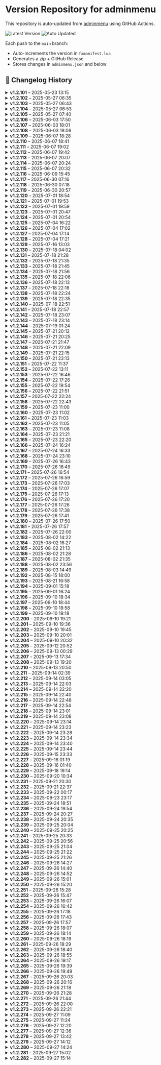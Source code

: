 # Version Repository for adminmenu

This repository is auto-updated from [adminmenu](https://github.com/jumalley/adminmenu) using GitHub Actions.

![Latest Version](https://img.shields.io/badge/Latest%20Version-v1.2.282-brightgreen)
![Auto Updated](https://img.shields.io/badge/Status-Auto%20Updated-blue)

Each push to the `main` branch:
- Auto-increments the version in `fxmanifest.lua`
- Generates a zip + GitHub Release
- Stores changes in `adminmenu.json` and below

## 📌 Changelog History


<details>
<summary><strong>v1.2.101</strong> – 2025-05-23 13:15</summary>

## Changelog for v1.2.101

client/custom/weather/cd_easytime.lua: Update cd_easytime.lua by jumalley
client/custom/weather/qb-weathersync.lua: Update qb-weathersync.lua by jumalley
client/custom/weather/vSync.lua: Update vSync.lua by jumalley


</details>

<details>
<summary><strong>v1.2.102</strong> – 2025-05-27 06:35</summary>

## Changelog for v1.2.102

client/modules/car.lua: Update car.lua by jumalley



</details>

<details>
<summary><strong>v1.2.103</strong> – 2025-05-27 06:43</summary>

## Changelog for v1.2.103

client/modules/car.lua: Update car.lua by jumalley



</details>

<details>
<summary><strong>v1.2.104</strong> – 2025-05-27 06:53</summary>

## Changelog for v1.2.104

client/modules/devtools.lua: Update devtools.lua by jumalley



</details>

<details>
<summary><strong>v1.2.105</strong> – 2025-05-27 07:40</summary>

## Changelog for v1.2.105

config/garages.lua: Update garages.lua by jumalley



</details>

<details>
<summary><strong>v1.2.106</strong> – 2025-06-03 17:50</summary>

## Changelog for v1.2.106

server/modules/settings/cfg.lua: natives by jumalley



</details>

<details>
<summary><strong>v1.2.107</strong> – 2025-06-03 18:01</summary>

## Changelog for v1.2.107

server/modules/settings/cfg.lua: cfg creation by jumalley



</details>

<details>
<summary><strong>v1.2.108</strong> – 2025-06-03 19:06</summary>

## Changelog for v1.2.108

server/modules/commands.lua: Update commands.lua by jumalley



</details>

<details>
<summary><strong>v1.2.109</strong> – 2025-06-07 18:28</summary>

## Changelog for v1.2.109

IMPROVEMENTS_SUMMARY.md: version bump logic by jumalley



</details>

<details>
<summary><strong>v1.2.110</strong> – 2025-06-07 18:41</summary>

## Changelog for v1.2.110

server/modules/connectqueue.lua: Update connectqueue.lua by jumalley



</details>

<details>
<summary><strong>v1.2.111</strong> – 2025-06-07 19:02</summary>

## Changelog for v1.2.111

server/modules/callbacks.lua: restoring functions by jumalley



</details>

<details>
<summary><strong>v1.2.112</strong> – 2025-06-07 19:42</summary>

## Changelog for v1.2.112

client/modules/callbacks.lua: restored missing callbacks by jumalley

server/modules/callbacks.lua: restored missing callbacks by jumalley



</details>

<details>
<summary><strong>v1.2.113</strong> – 2025-06-07 20:07</summary>

## Changelog for v1.2.113

client/modules/adminduty.lua: clean + fixes by jumalley

client/modules/show.lua: clean + fixes by jumalley

config/detect.lua: clean + fixes by jumalley



</details>

<details>
<summary><strong>v1.2.114</strong> – 2025-06-07 20:24</summary>

## Changelog for v1.2.114

client/modules/modes/modes.lua: appearance typo by jumalley

client/modules/showdata/appearance.lua: appearance typo by jumalley



</details>

<details>
<summary><strong>v1.2.115</strong> – 2025-06-07 20:32</summary>

## Changelog for v1.2.115

client/modules/onlineplayers.lua: most popular jobs fixes by jumalley

locales/en.lua: most popular jobs fixes by jumalley

locales/fr.lua: most popular jobs fixes by jumalley



</details>

<details>
<summary><strong>v1.2.116</strong> – 2025-06-09 15:45</summary>

## Changelog for v1.2.116

client/modules/settings/resources.lua: entities by jumalley

locales/en.lua: entities by jumalley

locales/fr.lua: entities by jumalley



</details>

<details>
<summary><strong>v1.2.117</strong> – 2025-06-30 07:16</summary>

## Changelog for v1.2.117

server/modules/logs/logs.lua: Add files via upload by jumalley



</details>

<details>
<summary><strong>v1.2.118</strong> – 2025-06-30 07:18</summary>

## Changelog for v1.2.118

client/modules/showdata/logs.lua: Add files via upload by jumalley

locales/en.lua: Add files via upload by jumalley

locales/fr.lua: Add files via upload by jumalley



</details>

<details>
<summary><strong>v1.2.119</strong> – 2025-06-30 20:57</summary>

## Changelog for v1.2.119

IMPROVEMENTS_SUMMARY.md: logs by jumalley

client/custom/framework/esx.lua: logs by jumalley

client/custom/framework/qb.lua: logs by jumalley

server/modules/logs/logs.lua: logs by jumalley



</details>

<details>
<summary><strong>v1.2.120</strong> – 2025-07-01 18:54</summary>

## Changelog for v1.2.120

client/modules/adminduty.lua: Add new feature to user profile page by jumalley

client/modules/showdata/inventory.lua: Add new feature to user profile page by jumalley

locales/en.lua: Add new feature to user profile page by jumalley

locales/fr.lua: Add new feature to user profile page by jumalley

server/database.lua: Add new feature to user profile page by jumalley

server/modules/inventory.lua: Add new feature to user profile page by jumalley

sql/adminmenu.sql: Add new feature to user profile page by jumalley



</details>

<details>
<summary><strong>v1.2.121</strong> – 2025-07-01 19:53</summary>

## Changelog for v1.2.121

server/database.lua: Improve database table creation and error handling by jumalley



</details>

<details>
<summary><strong>v1.2.122</strong> – 2025-07-01 19:59</summary>

## Changelog for v1.2.122

client/modules/adminduty.lua: Refactor admin pistol text UI handling by jumalley

client/modules/modes/modes.lua: Refactor admin pistol text UI handling by jumalley



</details>

<details>
<summary><strong>v1.2.123</strong> – 2025-07-01 20:47</summary>

## Changelog for v1.2.123

client/modules/adminduty.lua: Improve admin duty pistol UI and entity handling by jumalley

client/modules/modes/modes.lua: Improve admin duty pistol UI and entity handling by jumalley



</details>

<details>
<summary><strong>v1.2.124</strong> – 2025-07-01 20:54</summary>

## Changelog for v1.2.124

client/modules/onlineplayers.lua: Add config option to enable or disable job features by jumalley

config/config.lua: Add config option to enable or disable job features by jumalley

server/modules/callbacks.lua: Add config option to enable or disable job features by jumalley



</details>

<details>
<summary><strong>v1.2.125</strong> – 2025-07-04 16:22</summary>

## Changelog for v1.2.125

client/modules/adminduty.lua: Fix entity highlight handling in admin duty module by jumalley



</details>

<details>
<summary><strong>v1.2.126</strong> – 2025-07-04 17:02</summary>

## Changelog for v1.2.126

client/modules/adminduty.lua: Enhance inventory UI with icon colors and kit logging by jumalley

client/modules/showdata/inventory.lua: Enhance inventory UI with icon colors and kit logging by jumalley



</details>

<details>
<summary><strong>v1.2.127</strong> – 2025-07-04 17:14</summary>

## Changelog for v1.2.127

client/modules/showdata/inventory.lua: Enhance admin kit management and logging by jumalley

locales/en.lua: Enhance admin kit management and logging by jumalley

server/modules/inventory.lua: Enhance admin kit management and logging by jumalley



</details>

<details>
<summary><strong>v1.2.128</strong> – 2025-07-04 17:21</summary>

## Changelog for v1.2.128

client/modules/showdata/inventory.lua: Make inventory utility functions globally accessible by jumalley



</details>

<details>
<summary><strong>v1.2.129</strong> – 2025-07-16 13:03</summary>

## Changelog for v1.2.129

client/modules/callbacks.lua: vehicle presets by jumalley

client/modules/vehiclepresets.lua: Update vehiclepresets.lua by jumalley

config/options.lua: vehicle presets by jumalley

config/perms.lua: vehicle presets by jumalley

locales/en.lua: vehicle presets by jumalley

locales/fr.lua: vehicle presets by jumalley

server/database.lua: vehicle presets by jumalley

server/modules/callbacks.lua: vehicle presets by jumalley

sql/adminmenu.sql: vehicle presets by jumalley



</details>

<details>
<summary><strong>v1.2.130</strong> – 2025-07-18 04:02</summary>

## Changelog for v1.2.130

locales/en.lua: Improve database integrity check and localization by jumalley

locales/fr.lua: Improve database integrity check and localization by jumalley

server/database.lua: Improve database integrity check and localization by jumalley



</details>

<details>
<summary><strong>v1.2.131</strong> – 2025-07-18 21:28</summary>

## Changelog for v1.2.131

client/modules/showdata/inventory.lua: Integrate centralized logger and refactor logging by jumalley

client/modules/weapons.lua: Integrate centralized logger and refactor logging by jumalley

client/utils.lua: Integrate centralized logger and refactor logging by jumalley

config/detect.lua: Integrate centralized logger and refactor logging by jumalley

server/database.lua: Integrate centralized logger and refactor logging by jumalley

server/events.lua: Integrate centralized logger and refactor logging by jumalley

server/modules/settings/cfg.lua: Integrate centralized logger and refactor logging by jumalley

server/startup_summary.lua: Integrate centralized logger and refactor logging by jumalley

shared/logger.lua: Integrate centralized logger and refactor logging by jumalley



</details>

<details>
<summary><strong>v1.2.132</strong> – 2025-07-18 21:35</summary>

## Changelog for v1.2.132

server/database.lua: Replace Logger with print for version and startup messages by jumalley

server/startup_summary.lua: Replace Logger with print for version and startup messages by jumalley



</details>

<details>
<summary><strong>v1.2.133</strong> – 2025-07-18 21:45</summary>

## Changelog for v1.2.133

config/detect.lua: Enhance detection summary and logging features by jumalley

server/startup_summary.lua: Enhance detection summary and logging features by jumalley

shared/logger.lua: Enhance detection summary and logging features by jumalley



</details>

<details>
<summary><strong>v1.2.134</strong> – 2025-07-18 21:56</summary>

## Changelog for v1.2.134

config/detect.lua: Refactor startup sequence with StartupManager by jumalley

server/database.lua: Refactor startup sequence with StartupManager by jumalley

server/events.lua: Refactor startup sequence with StartupManager by jumalley

server/modules/settings/cfg.lua: Refactor startup sequence with StartupManager by jumalley

server/startup_manager.lua: Refactor startup sequence with StartupManager by jumalley

server/startup_summary.lua: Refactor startup sequence with StartupManager by jumalley



</details>

<details>
<summary><strong>v1.2.135</strong> – 2025-07-18 22:06</summary>

## Changelog for v1.2.135

STARTUP_IMPROVEMENTS.md: Enhance startup sequence and detection summary by jumalley

config/detect.lua: Enhance startup sequence and detection summary by jumalley

server/database.lua: Enhance startup sequence and detection summary by jumalley

server/startup_manager.lua: Enhance startup sequence and detection summary by jumalley

shared/logger.lua: Enhance startup sequence and detection summary by jumalley



</details>

<details>
<summary><strong>v1.2.136</strong> – 2025-07-18 22:13</summary>

## Changelog for v1.2.136

config/detect.lua: Refactor startup sequence with StartupManager by jumalley

server/database.lua: Refactor startup sequence with StartupManager by jumalley

server/events.lua: Refactor startup sequence with StartupManager by jumalley

server/modules/settings/cfg.lua: Refactor startup sequence with StartupManager by jumalley

server/startup_manager.lua: Refactor startup sequence with StartupManager by jumalley



</details>

<details>
<summary><strong>v1.2.137</strong> – 2025-07-18 22:18</summary>

## Changelog for v1.2.137

STARTUP_IMPROVEMENTS.md: Remove deprecated startup files and cleanup manager by jumalley

server/startup_manager.lua: Remove deprecated startup files and cleanup manager by jumalley

server/startup_summary.lua: Remove deprecated startup files and cleanup manager by jumalley



</details>

<details>
<summary><strong>v1.2.138</strong> – 2025-07-18 22:24</summary>

## Changelog for v1.2.138

server/database.lua: Refactor startup sequence to use StartupManager by jumalley

server/modules/settings/cfg.lua: Refactor startup sequence to use StartupManager by jumalley

server/startup_manager.lua: Refactor startup sequence to use StartupManager by jumalley



</details>

<details>
<summary><strong>v1.2.139</strong> – 2025-07-18 22:35</summary>

## Changelog for v1.2.139

config/detect.lua: Move detection summary to startup manager step 3 by jumalley

server/database.lua: Move detection summary to startup manager step 3 by jumalley

server/modules/settings/cfg.lua: Improve logging and feedback for config and startup by jumalley

server/startup_manager.lua: Move detection summary to startup manager step 3 by jumalley

shared/logger.lua: Improve logging and feedback for config and startup by jumalley



</details>

<details>
<summary><strong>v1.2.140</strong> – 2025-07-18 22:51</summary>

## Changelog for v1.2.140

server/database.lua: Improve startup logging and debug output control by jumalley

server/startup_manager.lua: Improve startup logging and debug output control by jumalley

shared/logger.lua: Improve startup logging and debug output control by jumalley



</details>

<details>
<summary><strong>v1.2.141</strong> – 2025-07-18 22:57</summary>

## Changelog for v1.2.141

server/startup_manager.lua: Refactor startup step progression logic by jumalley



</details>

<details>
<summary><strong>v1.2.142</strong> – 2025-07-18 23:07</summary>

## Changelog for v1.2.142

server/startup_manager.lua: Improve logging and add enhanced log function by jumalley

shared/logger.lua: Improve logging and add enhanced log function by jumalley



</details>

<details>
<summary><strong>v1.2.143</strong> – 2025-07-18 23:14</summary>

## Changelog for v1.2.143

server/database.lua: Improve logger category color handling and cleanup by jumalley

server/startup_manager.lua: Improve logger category color handling and cleanup by jumalley

shared/logger.lua: Improve logger category color handling and cleanup by jumalley



</details>

<details>
<summary><strong>v1.2.144</strong> – 2025-07-19 01:24</summary>

## Changelog for v1.2.144

server/startup_manager.lua: Clean up startup manager logging and comments by jumalley



</details>

<details>
<summary><strong>v1.2.145</strong> – 2025-07-21 20:12</summary>

## Changelog for v1.2.145

client/custom/framework/esx.lua: Add greenscreener image generation module by jumalley

client/custom/framework/qb.lua: Add greenscreener image generation module by jumalley

client/functions.lua: Add greenscreener image generation module by jumalley

client/modules/announce.lua: Add greenscreener image generation module by jumalley

client/modules/greenscreener.lua: Add greenscreener image generation module by jumalley

client/modules/greenscreener_menu.lua: Add greenscreener image generation module by jumalley

client/modules/main.lua: Add greenscreener image generation module by jumalley

client/modules/showdata/houses.lua: Add greenscreener image generation module by jumalley

client/modules/showdata/vehicles.lua: Add greenscreener image generation module by jumalley

config/config.lua: Add greenscreener image generation module by jumalley

config/perms.lua: Add greenscreener image generation module by jumalley

locales/en.lua: Add greenscreener image generation module by jumalley

locales/fr.lua: Add greenscreener image generation module by jumalley

server/modules/greenscreener.lua: Add greenscreener image generation module by jumalley



</details>

<details>
<summary><strong>v1.2.146</strong> – 2025-07-21 20:25</summary>

## Changelog for v1.2.146

client/custom/framework/esx.lua: Refactor notification handling to use lib.notify by jumalley

client/custom/framework/qb.lua: Refactor notification handling to use lib.notify by jumalley



</details>

<details>
<summary><strong>v1.2.147</strong> – 2025-07-21 21:47</summary>

## Changelog for v1.2.147

client/events.lua: Add admin command to open greenscreener menu by jumalley

config/config.lua: Add admin command to open greenscreener menu by jumalley

locales/en.lua: Add admin command to open greenscreener menu by jumalley

server/modules/commands.lua: Add admin command to open greenscreener menu by jumalley



</details>

<details>
<summary><strong>v1.2.148</strong> – 2025-07-21 22:09</summary>

## Changelog for v1.2.148

server/modules/greenscreener.lua: Add greenscreener server module for image handling by jumalley



</details>

<details>
<summary><strong>v1.2.149</strong> – 2025-07-21 22:15</summary>

## Changelog for v1.2.149

server/modules/greenscreener.lua: Normalize resource path by removing trailing slash by jumalley



</details>

<details>
<summary><strong>v1.2.150</strong> – 2025-07-21 23:13</summary>

## Changelog for v1.2.150

client/greenscreener.js: Add greenscreener modules with JS processing by jumalley

client/modules/greenscreener.lua: Add greenscreener modules with JS processing by jumalley

client/modules/greenscreener_menu.lua: Add greenscreener modules with JS processing by jumalley

config.json: Add greenscreener modules with JS processing by jumalley

config/config.lua: Add greenscreener modules with JS processing by jumalley

locales/fr.lua: Add greenscreener modules with JS processing by jumalley

package.json: Add greenscreener modules with JS processing by jumalley

server/greenscreener.js: Add greenscreener modules with JS processing by jumalley

server/modules/greenscreener.lua: Add greenscreener modules with JS processing by jumalley

server/modules/greenscreener_simple.lua: Add greenscreener modules with JS processing by jumalley



</details>

<details>
<summary><strong>v1.2.151</strong> – 2025-07-22 11:37</summary>

## Changelog for v1.2.151

client/modules/greenscreener_menu.lua: remove falback text on locales by jumalley

client/modules/modes/modes.lua: remove falback text on locales by jumalley

client/modules/showdata/logs.lua: remove falback text on locales by jumalley

locales/en.lua: remove falback text on locales by jumalley

locales/fr.lua: remove falback text on locales by jumalley

server/modules/commands.lua: remove falback text on locales by jumalley



</details>

<details>
<summary><strong>v1.2.152</strong> – 2025-07-22 13:11</summary>

## Changelog for v1.2.152

config/config.lua: merge config json into config.lua by jumalley



</details>

<details>
<summary><strong>v1.2.153</strong> – 2025-07-22 16:46</summary>

## Changelog for v1.2.153

client/modules/greenscreener.lua: vehicle screenshot enhanced by jumalley

client/modules/greenscreener_menu.lua: vehicle screenshot enhanced by jumalley



</details>

<details>
<summary><strong>v1.2.154</strong> – 2025-07-22 17:26</summary>

## Changelog for v1.2.154

client/modules/greenscreener_menu.lua: clothing logic by jumalley

config/config.lua: clothing logic by jumalley

locales/en.lua: clothing logic by jumalley



</details>

<details>
<summary><strong>v1.2.155</strong> – 2025-07-22 19:54</summary>

## Changelog for v1.2.155

client/modules/car.lua: Refactor greenscreener menu and vehicle spawn logic by jumalley

client/modules/greenscreener_menu.lua: Refactor greenscreener menu and vehicle spawn logic by jumalley

client/modules/show.lua: Refactor greenscreener menu and vehicle spawn logic by jumalley

client/modules/showdata/vehicles.lua: Refactor greenscreener menu and vehicle spawn logic by jumalley

client/utils.lua: Refactor greenscreener menu and vehicle spawn logic by jumalley



</details>

<details>
<summary><strong>v1.2.156</strong> – 2025-07-22 21:51</summary>

## Changelog for v1.2.156

client/functions.lua: Add vehicle flip option to admin menu by jumalley

config.json: Add vehicle flip option to admin menu by jumalley

locales/en.lua: Add vehicle flip option to admin menu by jumalley



</details>

<details>
<summary><strong>v1.2.157</strong> – 2025-07-22 22:24</summary>

## Changelog for v1.2.157

locales/en.lua: Remove section comments from locale files by jumalley

locales/fr.lua: Remove section comments from locale files by jumalley



</details>

<details>
<summary><strong>v1.2.158</strong> – 2025-07-22 22:43</summary>

## Changelog for v1.2.158

locales/en.lua: Remove unused and duplicate admin menu locale strings by jumalley



</details>

<details>
<summary><strong>v1.2.159</strong> – 2025-07-23 11:00</summary>

## Changelog for v1.2.159

server/startup_manager.lua: Update startup_manager.lua by jumalley



</details>

<details>
<summary><strong>v1.2.160</strong> – 2025-07-23 11:02</summary>

## Changelog for v1.2.160

server/database.lua: Update database.lua by jumalley



</details>

<details>
<summary><strong>v1.2.161</strong> – 2025-07-23 11:03</summary>

## Changelog for v1.2.161

server/events.lua: Update events.lua by jumalley



</details>

<details>
<summary><strong>v1.2.162</strong> – 2025-07-23 11:05</summary>

## Changelog for v1.2.162

server/modules/greenscreener_simple.lua: Delete server/modules/greenscreener_simple.lua by jumalley



</details>

<details>
<summary><strong>v1.2.163</strong> – 2025-07-23 11:08</summary>

## Changelog for v1.2.163

server/modules/greenscreener.lua: Update greenscreener.lua by jumalley



</details>

<details>
<summary><strong>v1.2.164</strong> – 2025-07-23 21:21</summary>

## Changelog for v1.2.164

client/modules/greenscreener.lua: Add greenscreen processing method and target color config by jumalley

config/config.lua: Add greenscreen processing method and target color config by jumalley



</details>

<details>
<summary><strong>v1.2.165</strong> – 2025-07-23 22:20</summary>

## Changelog for v1.2.165

locales/en.lua: Remove BOM from English locale file by jumalley



</details>

<details>
<summary><strong>v1.2.166</strong> – 2025-07-24 16:24</summary>

## Changelog for v1.2.166

client/modules/greenscreener.lua: fixes by jumalley

client/modules/greenscreener_menu.lua: fixes by jumalley

config/config.lua: fixes by jumalley



</details>

<details>
<summary><strong>v1.2.167</strong> – 2025-07-24 16:33</summary>

## Changelog for v1.2.167

client/modules/greenscreener.lua: removing comments by jumalley

client/modules/greenscreener_menu.lua: removing comments by jumalley



</details>

<details>
<summary><strong>v1.2.168</strong> – 2025-07-24 23:10</summary>

## Changelog for v1.2.168

config/config.lua: Update config.lua by jumalley



</details>

<details>
<summary><strong>v1.2.169</strong> – 2025-07-26 16:43</summary>

## Changelog for v1.2.169

client/modules/greenscreener_menu.lua: Improve vehicle selection and add localization strings by jumalley

locales/en.lua: Improve vehicle selection and add localization strings by jumalley



</details>

<details>
<summary><strong>v1.2.170</strong> – 2025-07-26 16:49</summary>

## Changelog for v1.2.170

client/custom/framework/esx.lua: Improve vehicle selection and detection summary by jumalley

client/custom/framework/qb.lua: Improve vehicle selection and detection summary by jumalley

client/modules/greenscreener_menu.lua: Improve vehicle selection and detection summary by jumalley

server/startup_manager.lua: Improve vehicle selection and detection summary by jumalley



</details>

<details>
<summary><strong>v1.2.171</strong> – 2025-07-26 16:54</summary>

## Changelog for v1.2.171

client/functions.lua: Refactor vehicle selection to use entity IDs by jumalley

client/modules/greenscreener_menu.lua: Refactor vehicle selection to use entity IDs by jumalley



</details>

<details>
<summary><strong>v1.2.172</strong> – 2025-07-26 16:59</summary>

## Changelog for v1.2.172

client/functions.lua: Add debug logging to getVehicleSelection function by jumalley



</details>

<details>
<summary><strong>v1.2.173</strong> – 2025-07-26 17:03</summary>

## Changelog for v1.2.173

client/functions.lua: Add robust error handling to getVehicleSelection by jumalley



</details>

<details>
<summary><strong>v1.2.174</strong> – 2025-07-26 17:07</summary>

## Changelog for v1.2.174

client/functions.lua: Improve vehicle entity extraction and debugging by jumalley



</details>

<details>
<summary><strong>v1.2.175</strong> – 2025-07-26 17:13</summary>

## Changelog for v1.2.175

client/functions.lua: Refactor getVehicleSelection to remove debug logs by jumalley



</details>

<details>
<summary><strong>v1.2.176</strong> – 2025-07-26 17:20</summary>

## Changelog for v1.2.176

client/modules/greenscreener_menu.lua: Use server timestamp for greenscreener filenames by jumalley

locales/en.lua: Use server timestamp for greenscreener filenames by jumalley

server/modules/callbacks.lua: Use server timestamp for greenscreener filenames by jumalley



</details>

<details>
<summary><strong>v1.2.177</strong> – 2025-07-26 17:26</summary>

## Changelog for v1.2.177

client/modules/greenscreener.lua: Use server timestamp for filenames and logs by jumalley

client/modules/greenscreener_menu.lua: Use server timestamp for filenames and logs by jumalley

client/modules/showdata/logs.lua: Use server timestamp for filenames and logs by jumalley



</details>

<details>
<summary><strong>v1.2.178</strong> – 2025-07-26 17:38</summary>

## Changelog for v1.2.178

client/modules/greenscreener.lua: Refactor greenscreener camera logic and update config positions by jumalley

config/config.lua: Refactor greenscreener camera logic and update config positions by jumalley



</details>

<details>
<summary><strong>v1.2.179</strong> – 2025-07-26 17:41</summary>

## Changelog for v1.2.179

config/config.lua: Update config.lua by jumalley



</details>

<details>
<summary><strong>v1.2.180</strong> – 2025-07-26 17:50</summary>

## Changelog for v1.2.180

client/greenscreener.js: Improve logging and update screenshot trigger flow by jumalley

client/modules/greenscreener.lua: Improve logging and update screenshot trigger flow by jumalley

server/greenscreener.js: Improve logging and update screenshot trigger flow by jumalley



</details>

<details>
<summary><strong>v1.2.181</strong> – 2025-07-26 17:57</summary>

## Changelog for v1.2.181

server/greenscreener.js: Improve logging and error handling in greenscreener.js by jumalley



</details>

<details>
<summary><strong>v1.2.182</strong> – 2025-07-26 22:00</summary>

## Changelog for v1.2.182

server/greenscreener.js: Add greenscreener server-side test and validation tools by jumalley

server/modules/greenscreener_quick_test.lua: Add greenscreener server-side test and validation tools by jumalley

server/modules/greenscreener_test.lua: Add greenscreener server-side test and validation tools by jumalley

server/modules/greenscreener_validation.lua: Add greenscreener server-side test and validation tools by jumalley



</details>

<details>
<summary><strong>v1.2.183</strong> – 2025-08-02 14:22</summary>

## Changelog for v1.2.183

client/events.lua: Remove greenscreener feature and related files by jumalley

client/greenscreener.js: Remove greenscreener feature and related files by jumalley

client/modules/greenscreener.lua: Remove greenscreener feature and related files by jumalley

client/modules/greenscreener_menu.lua: Remove greenscreener feature and related files by jumalley

client/modules/main.lua: Remove greenscreener feature and related files by jumalley

config/config.lua: Remove greenscreener feature and related files by jumalley

config/perms.lua: Remove greenscreener feature and related files by jumalley

locales/en.lua: Remove greenscreener feature and related files by jumalley

locales/fr.lua: Remove greenscreener feature and related files by jumalley

package.json: Remove greenscreener feature and related files by jumalley

server/greenscreener.js: Remove greenscreener feature and related files by jumalley

server/modules/callbacks.lua: Remove greenscreener feature and related files by jumalley

server/modules/commands.lua: Remove greenscreener feature and related files by jumalley

server/modules/greenscreener.lua: Remove greenscreener feature and related files by jumalley

server/modules/greenscreener_quick_test.lua: Remove greenscreener feature and related files by jumalley

server/modules/greenscreener_test.lua: Remove greenscreener feature and related files by jumalley

server/modules/greenscreener_validation.lua: Remove greenscreener feature and related files by jumalley



</details>

<details>
<summary><strong>v1.2.184</strong> – 2025-08-02 16:27</summary>

## Changelog for v1.2.184\n\nNo significant changes in this release.

</details>

<details>
<summary><strong>v1.2.185</strong> – 2025-08-02 21:13</summary>

## Changelog for v1.2.185

client/modules/showdata/vehicles.lua: Remove redundant back button from vehicle context menus by jumalley



</details>

<details>
<summary><strong>v1.2.186</strong> – 2025-08-02 21:28</summary>

## Changelog for v1.2.186

client/custom/garage/cd_garage.lua: Rename Config.Garage to Config.Garages by jumalley

client/custom/garage/jg-advancedgarages.lua: Rename Config.Garage to Config.Garages by jumalley

client/custom/garage/loaf_garage.lua: Rename Config.Garage to Config.Garages by jumalley

client/custom/garage/okokGarage.lua: Rename Config.Garage to Config.Garages by jumalley

client/custom/garage/qb-garages.lua: Rename Config.Garage to Config.Garages by jumalley

client/custom/garage/qs-advancedgarages.lua: Rename Config.Garage to Config.Garages by jumalley

client/custom/garage/qs-garages.lua: Rename Config.Garage to Config.Garages by jumalley

client/custom/garage/rcore_garage.lua: Rename Config.Garage to Config.Garages by jumalley

client/custom/garage/zerio-garage.lua: Rename Config.Garage to Config.Garages by jumalley

client/modules/build.lua: Rename Config.Garage to Config.Garages by jumalley

client/modules/showdata/vehicles.lua: Rename Config.Garage to Config.Garages by jumalley

config/detect.lua: Rename Config.Garage to Config.Garages by jumalley

server/custom/garage/qs-advancedgarages.lua: Rename Config.Garage to Config.Garages by jumalley

server/startup_manager.lua: Rename Config.Garage to Config.Garages by jumalley



</details>

<details>
<summary><strong>v1.2.187</strong> – 2025-08-02 21:35</summary>

## Changelog for v1.2.187

client/modules/showdata/vehicles.lua: Rename Config.Garages to Config.GaragesList by jumalley

config/garages.lua: Rename Config.Garages to Config.GaragesList by jumalley



</details>

<details>
<summary><strong>v1.2.188</strong> – 2025-08-02 23:56</summary>

## Changelog for v1.2.188

client/modules/settings/admins.lua: Refactor multicharacter slot management system by jumalley

client/modules/showdata/general.lua: Add Unique ID system for player management by jumalley

client/modules/showdata/miscs.lua: Refactor multicharacter slot management system by jumalley

client/modules/showdata/multicharacter.lua: Refactor multicharacter slot management system by jumalley

client/modules/uniqueid.lua: Add Unique ID system for player management by jumalley

config/config.lua: Add Unique ID system for player management by jumalley

config/detect.lua: Refactor multicharacter slot management system by jumalley

locales/en.lua: Add Unique ID system for player management by jumalley

locales/fr.lua: Add Unique ID system for player management by jumalley

server/custom/multicharacter/multicharacter.lua: Refactor multicharacter slot management system by jumalley

server/database.lua: Add Unique ID system for player management by jumalley

server/modules/commands.lua: Add Unique ID system for player management by jumalley

server/modules/uniqueid.lua: Add Unique ID system for player management by jumalley



</details>

<details>
<summary><strong>v1.2.189</strong> – 2025-08-03 14:49</summary>

## Changelog for v1.2.189

config/config.lua: Remove legacy config options and notes file by jumalley



</details>

<details>
<summary><strong>v1.2.192</strong> – 2025-08-15 18:00</summary>

## Changelog for v1.2.192

client/functions.lua: Add null checks for player objects in admin functions by jumalley

client/modules/build.lua: Add null checks for player objects in admin functions by jumalley

server/custom/framework/esx.lua: Add null checks for player objects in admin functions by jumalley

server/modules/callbacks.lua: Add null checks for player objects in admin functions by jumalley



</details>

<details>
<summary><strong>v1.2.193</strong> – 2025-08-21 16:58</summary>

## Changelog for v1.2.193\n\nNo significant changes in this release.

</details>

<details>
<summary><strong>v1.2.194</strong> – 2025-09-01 15:18</summary>

## Changelog for v1.2.194

client/modules/onlineplayers.lua: Improve ESX compatibility and add debug logging by jumalley

server/custom/framework/esx.lua: Improve ESX compatibility and add debug logging by jumalley

server/database.lua: Improve ESX compatibility and add debug logging by jumalley

server/modules/callbacks.lua: Improve ESX compatibility and add debug logging by jumalley



</details>

<details>
<summary><strong>v1.2.195</strong> – 2025-09-01 16:24</summary>

## Changelog for v1.2.195

client/functions.lua: Add safety checks for player appearance restoration by jumalley

client/modules/adminduty.lua: Add safety checks for player appearance restoration by jumalley

client/modules/onlineplayers.lua: Add safety checks for player appearance restoration by jumalley



</details>

<details>
<summary><strong>v1.2.196</strong> – 2025-09-10 18:34</summary>

## Changelog for v1.2.196

client/modules/adminduty.lua: Refactor admin group callback usage and logic by jumalley

client/modules/build.lua: Refactor admin group callback usage and logic by jumalley

client/modules/showdata/general.lua: Refactor admin group callback usage and logic by jumalley

server/modules/callbacks.lua: Refactor admin group callback usage and logic by jumalley



</details>

<details>
<summary><strong>v1.2.197</strong> – 2025-09-10 18:44</summary>

## Changelog for v1.2.197

client/modules/build.lua: Add debug logging to player fetch callback by jumalley

server/modules/callbacks.lua: Add debug logging to player fetch callback by jumalley



</details>

<details>
<summary><strong>v1.2.198</strong> – 2025-09-10 18:58</summary>

## Changelog for v1.2.198

server/modules/callbacks.lua: Add debug logs for player info in fetchOnlinePlayers by jumalley



</details>

<details>
<summary><strong>v1.2.199</strong> – 2025-09-10 19:18</summary>

## Changelog for v1.2.199

server/custom/multicharacter/multicharacter.lua: Refactor player ID helper and callback usage by jumalley

server/modules/callbacks.lua: Refactor player ID helper and callback usage by jumalley



</details>

<details>
<summary><strong>v1.2.200</strong> – 2025-09-10 19:21</summary>

## Changelog for v1.2.200

server/custom/multicharacter/multicharacter.lua: Remove debug comments and prints from server modules by jumalley

server/modules/callbacks.lua: Remove debug comments and prints from server modules by jumalley



</details>

<details>
<summary><strong>v1.2.201</strong> – 2025-09-10 19:36</summary>

## Changelog for v1.2.201

client/modules/onlineplayers.lua: Refactor online players context for filtered views by jumalley

locales/en.lua: Refactor online players context for filtered views by jumalley



</details>

<details>
<summary><strong>v1.2.202</strong> – 2025-09-10 19:45</summary>

## Changelog for v1.2.202

client/modules/onlineplayers.lua: Refactor context ID handling in player menu by jumalley



</details>

<details>
<summary><strong>v1.2.203</strong> – 2025-09-10 20:01</summary>

## Changelog for v1.2.203

client/modules/onlineplayers.lua: Add search results header and clear search option by jumalley

locales/en.lua: Add search results header and clear search option by jumalley

locales/fr.lua: Add search results header and clear search option by jumalley



</details>

<details>
<summary><strong>v1.2.204</strong> – 2025-09-10 20:32</summary>

## Changelog for v1.2.204

client/modules/offlineplayers.lua: Add unique ID support to player management by jumalley

client/modules/onlineplayers.lua: Add unique ID support to player management by jumalley

client/modules/showdata/general.lua: Add unique ID support to player management by jumalley

locales/en.lua: Add unique ID support to player management by jumalley

server/modules/callbacks.lua: Add unique ID support to player management by jumalley



</details>

<details>
<summary><strong>v1.2.205</strong> – 2025-09-12 20:52</summary>

## Changelog for v1.2.205

server/functions.lua: Replace debug print statements with DebugPrint function by jumalley



</details>

<details>
<summary><strong>v1.2.206</strong> – 2025-09-13 00:29</summary>

## Changelog for v1.2.206

client/custom/inventory/codem.lua: Add jail system and inventory block for sanctions by jumalley

client/custom/inventory/core.lua: Add jail system and inventory block for sanctions by jumalley

client/custom/inventory/origen.lua: Add jail system and inventory block for sanctions by jumalley

client/custom/inventory/ox.lua: Add jail system and inventory block for sanctions by jumalley

client/custom/inventory/qb.lua: Add jail system and inventory block for sanctions by jumalley

client/custom/inventory/qs.lua: Add jail system and inventory block for sanctions by jumalley

client/custom/inventory/tgiann.lua: Add jail system and inventory block for sanctions by jumalley

client/modules/jail.lua: Add jail system and inventory block for sanctions by jumalley

client/modules/showdata/manage.lua: Add jail system and inventory block for sanctions by jumalley

config/perms.lua: Add jail system and inventory block for sanctions by jumalley

locales/en.lua: Add jail system and inventory block for sanctions by jumalley

locales/fr.lua: Add jail system and inventory block for sanctions by jumalley

server/database.lua: Add jail system and inventory block for sanctions by jumalley

server/modules/jail.lua: Add jail system and inventory block for sanctions by jumalley

server/modules/sanctions.lua: Add jail system and inventory block for sanctions by jumalley

sql/adminmenu.sql: Add jail system and inventory block for sanctions by jumalley



</details>

<details>
<summary><strong>v1.2.207</strong> – 2025-09-13 17:34</summary>

## Changelog for v1.2.207

server/modules/jail.lua: Add error handling for missing jail DB tables by jumalley



</details>

<details>
<summary><strong>v1.2.208</strong> – 2025-09-13 19:20</summary>

## Changelog for v1.2.208

config/detect.lua: Add MySQL compatibility layer for oxmysql and mysql-async by jumalley

locales/en.lua: Add MySQL compatibility layer for oxmysql and mysql-async by jumalley

locales/fr.lua: Add MySQL compatibility layer for oxmysql and mysql-async by jumalley

server/database.lua: Add MySQL compatibility layer for oxmysql and mysql-async by jumalley

server/functions.lua: Add MySQL compatibility layer for oxmysql and mysql-async by jumalley

shared/database/mysql-async.lua: Add MySQL compatibility layer for oxmysql and mysql-async by jumalley

shared/database/oxmysql.lua: Add MySQL compatibility layer for oxmysql and mysql-async by jumalley

shared/mysql_compat.lua: Add MySQL compatibility layer for oxmysql and mysql-async by jumalley



</details>

<details>
<summary><strong>v1.2.210</strong> – 2025-09-13 20:50</summary>

## Changelog for v1.2.210

client/modules/jail.lua: Refactor jail zone sync and MySQL usage by jumalley

config/detect.lua: Refactor to use mysql-async exclusively by jumalley

locales/en.lua: Refactor to use mysql-async exclusively by jumalley

locales/fr.lua: Refactor to use mysql-async exclusively by jumalley

server/database.lua: Refactor to use mysql-async exclusively by jumalley

server/functions.lua: Refactor to use mysql-async exclusively by jumalley

server/modules/jail.lua: Refactor jail zone sync and MySQL usage by jumalley

shared/database/mysql-async.lua: Refactor to use mysql-async exclusively by jumalley

shared/database/oxmysql.lua: Refactor to use mysql-async exclusively by jumalley

shared/mysql_compat.lua: Refactor to use mysql-async exclusively by jumalley



</details>

<details>
<summary><strong>v1.2.211</strong> – 2025-09-14 02:39</summary>

## Changelog for v1.2.211

client/modules/adminduty.lua: Add jail management UI and improve admin tools by jumalley

client/modules/jail.lua: Add jail management UI and improve admin tools by jumalley

client/modules/main.lua: Add jail management UI and improve admin tools by jumalley

client/modules/modes/modes.lua: Add jail management UI and improve admin tools by jumalley

client/modules/modes/spectate.lua: Add jail management UI and improve admin tools by jumalley

client/modules/onlineplayers.lua: Add jail management UI and improve admin tools by jumalley

client/modules/settings/main.lua: Add jail management UI and improve admin tools by jumalley

client/modules/settings/server.lua: Add jail management UI and improve admin tools by jumalley

client/modules/show.lua: Add jail management UI and improve admin tools by jumalley

client/modules/showdata/general.lua: Add jail management UI and improve admin tools by jumalley

client/modules/showdata/inventory.lua: Add jail management UI and improve admin tools by jumalley

client/modules/showdata/manage.lua: Add jail management UI and improve admin tools by jumalley

client/modules/showdata/miscs.lua: Add jail management UI and improve admin tools by jumalley

client/modules/uniqueid.lua: Add jail management UI and improve admin tools by jumalley

client/modules/weapons.lua: Add jail management UI and improve admin tools by jumalley

client/modules/wiki.lua: Add jail management UI and improve admin tools by jumalley

locales/en.lua: Add jail management UI and improve admin tools by jumalley

locales/fr.lua: Add jail management UI and improve admin tools by jumalley

server/database.lua: Add jail management UI and improve admin tools by jumalley

server/modules/callbacks.lua: Add jail management UI and improve admin tools by jumalley

server/modules/commands.lua: Add jail management UI and improve admin tools by jumalley

server/modules/uniqueid.lua: Add jail management UI and improve admin tools by jumalley



</details>

<details>
<summary><strong>v1.2.212</strong> – 2025-09-14 03:05</summary>

## Changelog for v1.2.212

client/modules/modes/modes.lua: Improve mode text UI and add new mode translations by jumalley

locales/en.lua: Improve mode text UI and add new mode translations by jumalley

locales/fr.lua: Improve mode text UI and add new mode translations by jumalley



</details>

<details>
<summary><strong>v1.2.213</strong> – 2025-09-14 22:03</summary>

## Changelog for v1.2.213

client/custom/inventory/ox.lua: Remove unused cache variable from client scripts by jumalley

client/modules/jail.lua: Remove unused cache variable from client scripts by jumalley

client/modules/modes/modes.lua: Remove unused cache variable from client scripts by jumalley



</details>

<details>
<summary><strong>v1.2.214</strong> – 2025-09-14 22:20</summary>

## Changelog for v1.2.214

client/modules/jail.lua: Improve jail dialog error handling and UI text formatting by jumalley

client/modules/modes/modes.lua: Improve jail dialog error handling and UI text formatting by jumalley

client/modules/showdata/manage.lua: Improve jail dialog error handling and UI text formatting by jumalley

server/modules/jail.lua: Improve jail dialog error handling and UI text formatting by jumalley



</details>

<details>
<summary><strong>v1.2.215</strong> – 2025-09-14 22:40</summary>

## Changelog for v1.2.215

client/modules/jail.lua: Improve jail UI and error handling, update timestamp formatting by jumalley

client/modules/modes/modes.lua: Improve jail UI and error handling, update timestamp formatting by jumalley

client/modules/modes/noclip.lua: Improve jail UI and error handling, update timestamp formatting by jumalley

client/modules/showdata/manage.lua: Improve jail UI and error handling, update timestamp formatting by jumalley

locales/en.lua: Improve jail UI and error handling, update timestamp formatting by jumalley



</details>

<details>
<summary><strong>v1.2.216</strong> – 2025-09-14 22:48</summary>

## Changelog for v1.2.216

client/modules/modes/modes.lua: Improve jail handling and UI updates by jumalley

client/modules/modes/noclip.lua: Improve jail handling and UI updates by jumalley

server/modules/jail.lua: Improve jail handling and UI updates by jumalley



</details>

<details>
<summary><strong>v1.2.217</strong> – 2025-09-14 22:54</summary>

## Changelog for v1.2.217

client/modules/jail.lua: Add time unit selector to jail duration input by jumalley

client/modules/modes/noclip.lua: Add time unit selector to jail duration input by jumalley

locales/en.lua: Add time unit selector to jail duration input by jumalley



</details>

<details>
<summary><strong>v1.2.218</strong> – 2025-09-14 23:01</summary>

## Changelog for v1.2.218

client/modules/modes/noclip.lua: Optimize noclip invisibility checks by jumalley



</details>

<details>
<summary><strong>v1.2.219</strong> – 2025-09-14 23:08</summary>

## Changelog for v1.2.219

client/modules/modes/noclip.lua: Add error handling to noclip mode for enabled modes by jumalley



</details>

<details>
<summary><strong>v1.2.220</strong> – 2025-09-14 23:14</summary>

## Changelog for v1.2.220

client/modules/modes/modes.lua: Refactor noclip to use isInvisibleModeActive helper by jumalley

client/modules/modes/noclip.lua: Refactor noclip to use isInvisibleModeActive helper by jumalley



</details>

<details>
<summary><strong>v1.2.221</strong> – 2025-09-14 23:23</summary>

## Changelog for v1.2.221

client/modules/jail.lua: Improve ground Z detection and remove debug logs by jumalley

client/modules/modes/noclip.lua: Improve ground Z detection and remove debug logs by jumalley

server/modules/jail.lua: Improve ground Z detection and remove debug logs by jumalley



</details>

<details>
<summary><strong>v1.2.222</strong> – 2025-09-14 23:28</summary>

## Changelog for v1.2.222

server/modules/jail.lua: Remove server-side ground Z calculation for jail props by jumalley



</details>

<details>
<summary><strong>v1.2.223</strong> – 2025-09-14 23:34</summary>

## Changelog for v1.2.223

server/events.lua: Add debug logging to staff and jail modules by jumalley

server/functions.lua: Add debug logging to staff and jail modules by jumalley

server/modules/jail.lua: Add debug logging to staff and jail modules by jumalley



</details>

<details>
<summary><strong>v1.2.224</strong> – 2025-09-14 23:40</summary>

## Changelog for v1.2.224

server/modules/jail.lua: Improve jail prop and barrier creation logic by jumalley



</details>

<details>
<summary><strong>v1.2.225</strong> – 2025-09-14 23:44</summary>

## Changelog for v1.2.225

server/modules/jail.lua: Improve jail prop creation and fallback logic by jumalley



</details>

<details>
<summary><strong>v1.2.226</strong> – 2025-09-15 23:33</summary>

## Changelog for v1.2.226

client/modules/jail.lua: Add config flag to enable or disable jail system by jumalley

client/modules/showdata/manage.lua: Add config flag to enable or disable jail system by jumalley

config/config.lua: Add config flag to enable or disable jail system by jumalley

server/modules/jail.lua: Add config flag to enable or disable jail system by jumalley

server/modules/sanctions.lua: Add config flag to enable or disable jail system by jumalley



</details>

<details>
<summary><strong>v1.2.227</strong> – 2025-09-16 01:19</summary>

## Changelog for v1.2.227

server/events.lua: Add staff weapon cleanup and validation logic by jumalley

server/functions.lua: Add staff weapon cleanup and validation logic by jumalley

server/modules/callbacks.lua: Add staff weapon cleanup and validation logic by jumalley

server/modules/logs/logs.lua: Add staff weapon cleanup and validation logic by jumalley



</details>

<details>
<summary><strong>v1.2.228</strong> – 2025-09-16 01:40</summary>

## Changelog for v1.2.228

client/modules/car.lua: Refactor vehicle tuning to use server-side synchronization by jumalley

client/modules/vehiclepresets.lua: Refactor vehicle tuning to use server-side synchronization by jumalley

server/events.lua: Refactor vehicle tuning to use server-side synchronization by jumalley



</details>

<details>
<summary><strong>v1.2.229</strong> – 2025-09-18 19:14</summary>

## Changelog for v1.2.229

server/custom/framework/esx.lua: Improve account money functions with validation and error handling by jumalley

server/custom/framework/qb.lua: Improve account money functions with validation and error handling by jumalley

server/modules/callbacks.lua: Improve account money functions with validation and error handling by jumalley



</details>

<details>
<summary><strong>v1.2.230</strong> – 2025-09-20 10:34</summary>

## Changelog for v1.2.230

client/modules/adminduty.lua: Remove debug and info print statements from admin scripts by jumalley

server/custom/framework/esx.lua: Remove debug and info print statements from admin scripts by jumalley

server/custom/framework/qb.lua: Remove debug and info print statements from admin scripts by jumalley

server/functions.lua: Remove debug and info print statements from admin scripts by jumalley

server/modules/callbacks.lua: Remove debug and info print statements from admin scripts by jumalley



</details>

<details>
<summary><strong>v1.2.231</strong> – 2025-09-21 20:30</summary>

## Changelog for v1.2.231

client/modules/modes/modes.lua: Update admin mode logic and French locale entries by jumalley

config/config.lua: Update admin mode logic and French locale entries by jumalley

locales/fr.lua: Update admin mode logic and French locale entries by jumalley



</details>

<details>
<summary><strong>v1.2.232</strong> – 2025-09-21 22:37</summary>

## Changelog for v1.2.232

client/modules/modes/spectate.lua: Add sex field to player search and random spectate by jumalley

client/modules/onlineplayers.lua: Add sex field to player search and random spectate by jumalley

locales/en.lua: Add sex field to player search and random spectate by jumalley

locales/fr.lua: Add sex field to player search and random spectate by jumalley

server/modules/callbacks.lua: Add sex field to player search and random spectate by jumalley



</details>

<details>
<summary><strong>v1.2.233</strong> – 2025-09-22 00:17</summary>

## Changelog for v1.2.233

client/modules/showdata/inventory.lua: Add direct item input to kit editor with validation by jumalley

config/detect.lua: Add direct item input to kit editor with validation by jumalley

locales/en.lua: Add direct item input to kit editor with validation by jumalley

locales/fr.lua: Add direct item input to kit editor with validation by jumalley

server/modules/inventory.lua: Add direct item input to kit editor with validation by jumalley



</details>

<details>
<summary><strong>v1.2.234</strong> – 2025-09-23 23:17</summary>

## Changelog for v1.2.234

client/events.lua: Add crash recovery, infinite ammo, and kit logs features by jumalley

client/modules/adminduty.lua: Add crash recovery, infinite ammo, and kit logs features by jumalley

client/modules/modes/menu.lua: Add crash recovery, infinite ammo, and kit logs features by jumalley

client/modules/modes/modes.lua: Add crash recovery, infinite ammo, and kit logs features by jumalley

client/modules/modes/noclip.lua: Add crash recovery, infinite ammo, and kit logs features by jumalley

client/modules/modes/utils.lua: Add crash recovery, infinite ammo, and kit logs features by jumalley

client/modules/showdata/inventory.lua: Add crash recovery, infinite ammo, and kit logs features by jumalley

locales/en.lua: Add crash recovery, infinite ammo, and kit logs features by jumalley

locales/fr.lua: Add crash recovery, infinite ammo, and kit logs features by jumalley

server/functions.lua: Add crash recovery, infinite ammo, and kit logs features by jumalley

server/modules/callbacks.lua: Add crash recovery, infinite ammo, and kit logs features by jumalley

server/modules/inventory.lua: Add crash recovery, infinite ammo, and kit logs features by jumalley

sql/adminmenu.sql: Add crash recovery, infinite ammo, and kit logs features by jumalley



</details>

<details>
<summary><strong>v1.2.235</strong> – 2025-09-24 18:51</summary>

## Changelog for v1.2.235

client/events.lua: Add convar config, rcore_report integration, and enhanced spectate by jumalley

client/functions.lua: Add convar config, rcore_report integration, and enhanced spectate by jumalley

client/modules/adminduty.lua: Add convar config, rcore_report integration, and enhanced spectate by jumalley

client/modules/callbacks.lua: Add convar config, rcore_report integration, and enhanced spectate by jumalley

client/modules/modes/modes.lua: Add convar config, rcore_report integration, and enhanced spectate by jumalley

client/modules/modes/spectate.lua: Add convar config, rcore_report integration, and enhanced spectate by jumalley

client/modules/rcore_integration.lua: Add convar config, rcore_report integration, and enhanced spectate by jumalley

client/modules/settings/preferences.lua: Add convar config, rcore_report integration, and enhanced spectate by jumalley

client/modules/showdata/manage.lua: Add convar config, rcore_report integration, and enhanced spectate by jumalley

client/modules/showdata/vehicles.lua: Add convar config, rcore_report integration, and enhanced spectate by jumalley

config/config.lua: Add convar config, rcore_report integration, and enhanced spectate by jumalley

config/detect.lua: Add convar config, rcore_report integration, and enhanced spectate by jumalley

locales/en.lua: Add convar config, rcore_report integration, and enhanced spectate by jumalley

locales/fr.lua: Add convar config, rcore_report integration, and enhanced spectate by jumalley

server/custom/report/rcore_report.lua: Add convar config, rcore_report integration, and enhanced spectate by jumalley

server/events.lua: Add convar config, rcore_report integration, and enhanced spectate by jumalley

server/functions.lua: Add convar config, rcore_report integration, and enhanced spectate by jumalley

server/modules/callbacks.lua: Add convar config, rcore_report integration, and enhanced spectate by jumalley

server/modules/rcore_integration.lua: Add convar config, rcore_report integration, and enhanced spectate by jumalley

sql/adminmenu.sql: Add convar config, rcore_report integration, and enhanced spectate by jumalley



</details>

<details>
<summary><strong>v1.2.236</strong> – 2025-09-24 19:54</summary>

## Changelog for v1.2.236

client/modules/adminduty.lua: Add invincible admin preference and report script menu by jumalley

client/modules/onlineplayers.lua: Add invincible admin preference and report script menu by jumalley

client/modules/settings/modules.lua: Add invincible admin preference and report script menu by jumalley

client/modules/settings/preferences.lua: Add invincible admin preference and report script menu by jumalley

locales/en.lua: Add invincible admin preference and report script menu by jumalley

locales/fr.lua: Add invincible admin preference and report script menu by jumalley

server/events.lua: Add invincible admin preference and report script menu by jumalley

server/modules/uniqueid.lua: Add invincible admin preference and report script menu by jumalley



</details>

<details>
<summary><strong>v1.2.237</strong> – 2025-09-24 20:27</summary>

## Changelog for v1.2.237

client/modules/adminduty.lua: Show enabled admin preferences in duty notification by jumalley

locales/en.lua: Show enabled admin preferences in duty notification by jumalley

locales/fr.lua: Show enabled admin preferences in duty notification by jumalley



</details>

<details>
<summary><strong>v1.2.238</strong> – 2025-09-24 20:35</summary>

## Changelog for v1.2.238

client/modules/adminduty.lua: Remove auto-invincible admin duty preference by jumalley

client/modules/main.lua: Remove auto-invincible admin duty preference by jumalley

client/modules/settings/preferences.lua: Remove auto-invincible admin duty preference by jumalley

locales/en.lua: Remove auto-invincible admin duty preference by jumalley

locales/fr.lua: Remove auto-invincible admin duty preference by jumalley



</details>

<details>
<summary><strong>v1.2.239</strong> – 2025-09-25 20:04</summary>

## Changelog for v1.2.239

client/events.lua: Add Pistol Staff mode and keybinds for admin menu by jumalley

client/modules/adminduty.lua: Add Pistol Staff mode and keybinds for admin menu by jumalley

client/modules/main.lua: Add Pistol Staff mode and keybinds for admin menu by jumalley

client/modules/modes/menu.lua: Add Pistol Staff mode and keybinds for admin menu by jumalley

client/modules/modes/modes.lua: Add Pistol Staff mode and keybinds for admin menu by jumalley

client/modules/modes/utils.lua: Add Pistol Staff mode and keybinds for admin menu by jumalley

config/perms.lua: Add Pistol Staff mode and keybinds for admin menu by jumalley

locales/en.lua: Add Pistol Staff mode and keybinds for admin menu by jumalley

locales/fr.lua: Add Pistol Staff mode and keybinds for admin menu by jumalley

server/modules/callbacks.lua: Add Pistol Staff mode and keybinds for admin menu by jumalley



</details>

<details>
<summary><strong>v1.2.240</strong> – 2025-09-25 20:25</summary>

## Changelog for v1.2.240

client/modules/adminduty.lua: Add grouped mode notifications and auto-enable staff modes by jumalley

client/modules/modes/modes.lua: Add grouped mode notifications and auto-enable staff modes by jumalley

client/modules/modes/utils.lua: Add grouped mode notifications and auto-enable staff modes by jumalley

client/modules/settings/preferences.lua: Add grouped mode notifications and auto-enable staff modes by jumalley

locales/en.lua: Add grouped mode notifications and auto-enable staff modes by jumalley

locales/fr.lua: Add grouped mode notifications and auto-enable staff modes by jumalley



</details>

<details>
<summary><strong>v1.2.241</strong> – 2025-09-25 20:33</summary>

## Changelog for v1.2.241

client/modules/modes/modes.lua: Refactor pistol staff UI and key mapping logic by jumalley

client/modules/modes/utils.lua: Refactor pistol staff UI and key mapping logic by jumalley



</details>

<details>
<summary><strong>v1.2.242</strong> – 2025-09-25 20:56</summary>

## Changelog for v1.2.242

client/modules/adminduty.lua: Unify scaleform instructions for noclip and pistol staff by jumalley

client/modules/modes/modes.lua: Unify scaleform instructions for noclip and pistol staff by jumalley

client/modules/modes/noclip.lua: Unify scaleform instructions for noclip and pistol staff by jumalley

client/modules/modes/utils.lua: Unify scaleform instructions for noclip and pistol staff by jumalley

server/events.lua: Clear crash recovery state on normal disconnect by jumalley



</details>

<details>
<summary><strong>v1.2.243</strong> – 2025-09-25 21:04</summary>

## Changelog for v1.2.243

client/modules/adminduty.lua: Refactor admin instructions to unified scaleform system by jumalley

client/modules/modes/noclip.lua: Refactor admin instructions to unified scaleform system by jumalley

client/modules/modes/utils.lua: Refactor admin instructions to unified scaleform system by jumalley



</details>

<details>
<summary><strong>v1.2.244</strong> – 2025-09-25 21:22</summary>

## Changelog for v1.2.244

client/modules/adminduty.lua: Update pistol staff keybinds and remove TextUI instructions by jumalley

client/modules/modes/modes.lua: Update pistol staff keybinds and remove TextUI instructions by jumalley

client/modules/modes/utils.lua: Update pistol staff keybinds and remove TextUI instructions by jumalley

locales/en.lua: Update pistol staff keybinds and remove TextUI instructions by jumalley

locales/fr.lua: Update pistol staff keybinds and remove TextUI instructions by jumalley



</details>

<details>
<summary><strong>v1.2.245</strong> – 2025-09-25 21:26</summary>

## Changelog for v1.2.245

client/modules/modes/utils.lua: Restore E and G keys for pistol staff actions by jumalley

locales/en.lua: Restore E and G keys for pistol staff actions by jumalley

locales/fr.lua: Restore E and G keys for pistol staff actions by jumalley



</details>

<details>
<summary><strong>v1.2.246</strong> – 2025-09-26 14:27</summary>

## Changelog for v1.2.246

client/modules/adminduty.lua: Remove crash recovery system and update keybinds by jumalley

client/modules/modes/modes.lua: Remove crash recovery system and update keybinds by jumalley

client/modules/modes/noclip.lua: Remove crash recovery system and update keybinds by jumalley

client/modules/modes/spectate.lua: Remove crash recovery system and update keybinds by jumalley

client/modules/modes/utils.lua: Remove crash recovery system and update keybinds by jumalley

locales/en.lua: Remove crash recovery system and update keybinds by jumalley

locales/fr.lua: Remove crash recovery system and update keybinds by jumalley

server/events.lua: Remove crash recovery system and update keybinds by jumalley

server/functions.lua: Remove crash recovery system and update keybinds by jumalley

server/modules/callbacks.lua: Remove crash recovery system and update keybinds by jumalley



</details>

<details>
<summary><strong>v1.2.247</strong> – 2025-09-26 14:40</summary>

## Changelog for v1.2.247

client/modules/adminduty.lua: Add debug logging to admin duty and spectate modules by jumalley

client/modules/modes/spectate.lua: Add debug logging to admin duty and spectate modules by jumalley

client/modules/modes/utils.lua: Add debug logging to admin duty and spectate modules by jumalley

server/modules/modes/spectate.lua: Add debug logging to admin duty and spectate modules by jumalley



</details>

<details>
<summary><strong>v1.2.248</strong> – 2025-09-26 14:52</summary>

## Changelog for v1.2.248

client/modules/modes/spectate.lua: Improve spectate mode reliability and add debug logs by jumalley



</details>

<details>
<summary><strong>v1.2.249</strong> – 2025-09-26 15:01</summary>

## Changelog for v1.2.249

client/modules/modes/spectate.lua: Add spectate state export and improve scaleform handling by jumalley

client/modules/modes/utils.lua: Add spectate state export and improve scaleform handling by jumalley



</details>

<details>
<summary><strong>v1.2.250</strong> – 2025-09-26 15:20</summary>

## Changelog for v1.2.250

client/modules/adminduty.lua: Suppress mode notifications during admin duty changes by jumalley

client/modules/modes/modes.lua: Suppress mode notifications during admin duty changes by jumalley

client/modules/modes/spectate.lua: Suppress mode notifications during admin duty changes by jumalley



</details>

<details>
<summary><strong>v1.2.251</strong> – 2025-09-26 15:28</summary>

## Changelog for v1.2.251

client/modules/modes/modes.lua: Improve spectate mode UI handling and add debug logs by jumalley

client/modules/modes/spectate.lua: Improve spectate mode UI handling and add debug logs by jumalley



</details>

<details>
<summary><strong>v1.2.252</strong> – 2025-09-26 15:47</summary>

## Changelog for v1.2.252

client/modules/modes/modes.lua: Add robust spectate TextUI override and keybind handling by jumalley

client/modules/modes/spectate.lua: Add robust spectate TextUI override and keybind handling by jumalley

client/modules/modes/utils.lua: Add robust spectate TextUI override and keybind handling by jumalley

client/spectate_keybind_handler.lua: Add robust spectate TextUI override and keybind handling by jumalley

client/spectate_textui_patch.lua: Add robust spectate TextUI override and keybind handling by jumalley

client/spectate_ui_fix.lua: Add robust spectate TextUI override and keybind handling by jumalley

client/textui_style_comparison.lua: Add robust spectate TextUI override and keybind handling by jumalley



</details>

<details>
<summary><strong>v1.2.253</strong> – 2025-09-26 16:07</summary>

## Changelog for v1.2.253

client/modules/modes/modes.lua: Add isCurrentlySpectating fallback and test script by jumalley

client/test_spectate_function.lua: Add isCurrentlySpectating fallback and test script by jumalley



</details>

<details>
<summary><strong>v1.2.254</strong> – 2025-09-26 16:42</summary>

## Changelog for v1.2.254

client/modules/modes/spectate.lua: Refactor and unify spectate system logic by jumalley

client/spectate_keybind_handler.lua: Refactor and unify spectate system logic by jumalley

client/spectate_textui_patch.lua: Refactor and unify spectate system logic by jumalley

client/spectate_ui_fix.lua: Refactor and unify spectate system logic by jumalley

client/test_spectate_function.lua: Refactor and unify spectate system logic by jumalley

client/textui_style_comparison.lua: Refactor and unify spectate system logic by jumalley



</details>

<details>
<summary><strong>v1.2.255</strong> – 2025-09-26 17:18</summary>

## Changelog for v1.2.255

client/modules/callbacks.lua: Refactor spectate and voice data handling for pma-voice by jumalley

client/modules/modes/spectate.lua: Refactor spectate and voice data handling for pma-voice by jumalley

server/custom/voice/pma-voice.lua: Refactor spectate and voice data handling for pma-voice by jumalley

server/modules/callbacks.lua: Refactor spectate and voice data handling for pma-voice by jumalley



</details>

<details>
<summary><strong>v1.2.256</strong> – 2025-09-26 17:43</summary>

## Changelog for v1.2.256

client/modules/modes/spectate.lua: Add context-aware spectate controls and showdata integration by jumalley

client/modules/showdata/manage.lua: Add context-aware spectate controls and showdata integration by jumalley



</details>

<details>
<summary><strong>v1.2.257</strong> – 2025-09-26 17:57</summary>

## Changelog for v1.2.257

client/modules/modes/spectate.lua: Enhance spectate mode debug logging and TextUI handling by jumalley

client/modules/modes/utils.lua: Enhance spectate mode debug logging and TextUI handling by jumalley



</details>

<details>
<summary><strong>v1.2.258</strong> – 2025-09-26 18:07</summary>

## Changelog for v1.2.258

client/modules/modes/spectate.lua: Prevent R key conflict with staff weapon in spectate mode by jumalley



</details>

<details>
<summary><strong>v1.2.259</strong> – 2025-09-26 18:14</summary>

## Changelog for v1.2.259

client/modules/modes/spectate.lua: Improve spectate scaleform reliability and debugging by jumalley



</details>

<details>
<summary><strong>v1.2.260</strong> – 2025-09-26 18:19</summary>

## Changelog for v1.2.260

client/modules/modes/spectate.lua: Add debug logging to spectate mode functions by jumalley



</details>

<details>
<summary><strong>v1.2.261</strong> – 2025-09-26 18:29</summary>

## Changelog for v1.2.261

client/modules/modes/spectate.lua: Restore original noclip state after spectating by jumalley



</details>

<details>
<summary><strong>v1.2.262</strong> – 2025-09-26 18:40</summary>

## Changelog for v1.2.262

client/modules/modes/spectate.lua: Fix order of noclip restoration after spectate by jumalley



</details>

<details>
<summary><strong>v1.2.263</strong> – 2025-09-26 18:55</summary>

## Changelog for v1.2.263

client/modules/adminduty.lua: Improve admin entity actions and spectate camera cleanup by jumalley

client/modules/modes/spectate.lua: Improve admin entity actions and spectate camera cleanup by jumalley



</details>

<details>
<summary><strong>v1.2.264</strong> – 2025-09-26 19:17</summary>

## Changelog for v1.2.264

client/modules/adminduty.lua: Update key bindings for admin and spectate modes by jumalley

client/modules/modes/spectate.lua: Update key bindings for admin and spectate modes by jumalley

client/modules/modes/utils.lua: Update key bindings for admin and spectate modes by jumalley



</details>

<details>
<summary><strong>v1.2.265</strong> – 2025-09-26 19:39</summary>

## Changelog for v1.2.265

client/modules/modes/spectate.lua: Remove debug prints and enhance spectate UI by jumalley



</details>

<details>
<summary><strong>v1.2.266</strong> – 2025-09-26 19:49</summary>

## Changelog for v1.2.266

client/modules/modes/spectate.lua: Remove debug logging from spectate mode by jumalley



</details>

<details>
<summary><strong>v1.2.267</strong> – 2025-09-26 20:03</summary>

## Changelog for v1.2.267

client/modules/modes/spectate.lua: Improve scaleform cleanup in spectate mode by jumalley



</details>

<details>
<summary><strong>v1.2.268</strong> – 2025-09-26 20:16</summary>

## Changelog for v1.2.268

client/modules/modes/spectate.lua: Add debug print statements to spectate mode by jumalley



</details>

<details>
<summary><strong>v1.2.269</strong> – 2025-09-26 21:18</summary>

## Changelog for v1.2.269

client/modules/modes/spectate.lua: Improve spectate mode state and voice data handling by jumalley

server/custom/voice/pma-voice.lua: Improve spectate mode state and voice data handling by jumalley

server/modules/callbacks.lua: Improve spectate mode state and voice data handling by jumalley



</details>

<details>
<summary><strong>v1.2.270</strong> – 2025-09-26 21:28</summary>

## Changelog for v1.2.270

client/modules/modes/spectate.lua: Enable voice proximity mode in spectate settings by jumalley



</details>

<details>
<summary><strong>v1.2.271</strong> – 2025-09-26 21:44</summary>

## Changelog for v1.2.271

client/modules/modes/spectate.lua: Remove debug print statements from spectate modules by jumalley

client/modules/modes/utils.lua: Remove debug print statements from spectate modules by jumalley

server/modules/callbacks.lua: Remove debug print statements from spectate modules by jumalley



</details>

<details>
<summary><strong>v1.2.272</strong> – 2025-09-26 22:00</summary>

## Changelog for v1.2.272

client/modules/modes/spectate.lua: Localize spectate info and improve debug logging by jumalley

locales/en.lua: Localize spectate info and improve debug logging by jumalley

locales/fr.lua: Localize spectate info and improve debug logging by jumalley



</details>

<details>
<summary><strong>v1.2.273</strong> – 2025-09-26 22:21</summary>

## Changelog for v1.2.273

client/custom/textui/ox_lib.lua: Add real-time voice state sync for spectate mode by jumalley

client/custom/voice/pma-voice.lua: Add real-time voice state sync for spectate mode by jumalley

client/modules/modes/spectate.lua: Add real-time voice state sync for spectate mode by jumalley

server/custom/voice/pma-voice.lua: Add real-time voice state sync for spectate mode by jumalley



</details>

<details>
<summary><strong>v1.2.274</strong> – 2025-09-27 11:09</summary>

## Changelog for v1.2.274

client/modules/adminduty.lua: Refactor admin duty logic and clean up code by jumalley



</details>

<details>
<summary><strong>v1.2.275</strong> – 2025-09-27 11:24</summary>

## Changelog for v1.2.275

client/modules/modes/spectate.lua: Refactor spectate scaleform creation and cleanup debug logs by jumalley



</details>

<details>
<summary><strong>v1.2.276</strong> – 2025-09-27 12:20</summary>

## Changelog for v1.2.276

client/modules/modes/spectate.lua: Refactor admin duty checks and add player coords callback by jumalley

server/modules/callbacks.lua: Refactor admin duty checks and add player coords callback by jumalley

server/modules/rcore_integration.lua: Refactor admin duty checks and add player coords callback by jumalley



</details>

<details>
<summary><strong>v1.2.277</strong> – 2025-09-27 12:36</summary>

## Changelog for v1.2.277

client/custom/voice/pma-voice.lua: Enhance spectate mode voice and control features by jumalley

client/modules/modes/spectate.lua: Enhance spectate mode voice and control features by jumalley



</details>

<details>
<summary><strong>v1.2.278</strong> – 2025-09-27 13:42</summary>

## Changelog for v1.2.278

client/custom/voice/pma-voice.lua: Improve spectate mode controls and voice state sync by jumalley

client/modules/modes/spectate.lua: Improve spectate mode controls and voice state sync by jumalley



</details>

<details>
<summary><strong>v1.2.279</strong> – 2025-09-27 14:12</summary>

## Changelog for v1.2.279

client/custom/voice/pma-voice.lua: Improve voice and spectate UI synchronization by jumalley

client/modules/modes/spectate.lua: Improve voice and spectate UI synchronization by jumalley



</details>

<details>
<summary><strong>v1.2.280</strong> – 2025-09-27 14:24</summary>

## Changelog for v1.2.280

client/modules/modes/spectate.lua: Add debounce to spectate exit key and improve noclip restore by jumalley



</details>

<details>
<summary><strong>v1.2.281</strong> – 2025-09-27 15:02</summary>

## Changelog for v1.2.281

client/custom/voice/pma-voice.lua: Refactor spectate and voice modules for clarity by jumalley

client/modules/modes/spectate.lua: Refactor spectate and voice modules for clarity by jumalley

client/modules/showdata/manage.lua: Refactor spectate and voice modules for clarity by jumalley



</details>

<details>
<summary><strong>v1.2.282</strong> – 2025-09-27 15:14</summary>

## Changelog for v1.2.282

client/modules/modes/spectate.lua: Improve spectate exit handling and prevent double processing by jumalley



</details>
